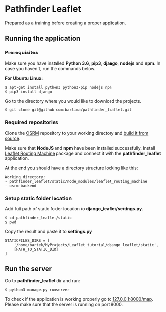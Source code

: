 # Pathfinder Leaflet

Prepared as a training before creating a proper application.


## Running the application

### Prerequisites

Make sure you have installed **Python 3.6**, **pip3**, **django**, **nodejs** and **npm**. In case you haven't, run the commands below.

**For Ubuntu Linux:**
```
$ apt-get install python3 python3-pip nodejs npm
$ pip3 install django
```

Go to the directory where you would like to download the projects.
```
$ git clone git@github.com:barlima/pathfinder_leaflet.git
```


### Required repositories

Clone the [OSRM](https://github.com/Project-OSRM/osrm-backend) repository to your working directory and [build it from source](https://github.com/Project-OSRM/osrm-backend#building-from-source).

Make sure that **NodeJS** and **npm** have been installed successfully.
Install [Leaflet Routing Machine](https://github.com/Project-OSRM/osrm-backend#building-from-source) package and connect it with the **pathfinder_leaflet** application.

At the end you should have a directory structure looking like this:
```
Working directory:
- pathfinder_leaflet/static/node_modules/leaflet_routing_machine
- osrm-backend
```


### Setup static folder location

Add full path of static folder location to **django_leaflet/settings.py**.

```shell
$ cd pathfinder_leaflet/static
$ pwd
```
Copy the result and paste it to **settings.py**
```
STATICFILES_DIRS = [
    '/home/bartek/MyProjects/Leaflet_tutorial/django_leaflet/static',
    [PATH_TO_STATIC_DIR]
]
```


## Run the server

Go to **pathfinder_leaflet** dir and run:
```shell
$ python3 manage.py runserver
```

To check if the application is working properly go to [127.0.0.1:8000/map](htto://127.0.0.1:8000/map).
Please make sure that the server is running on port 8000.
